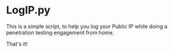 # LogIP.py
This is a simple script, to help you log your Public IP while doing a penetration testing engagement from home.

That's it!
